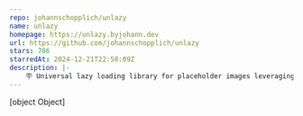 ```yaml
---
repo: johannschopplich/unlazy
name: unlazy
homepage: https://unlazy.byjohann.dev
url: https://github.com/johannschopplich/unlazy
stars: 786
starredAt: 2024-12-21T22:58:09Z
description: |-
    🪧 Universal lazy loading library for placeholder images leveraging native browser APIs
---
```


[object Object]
